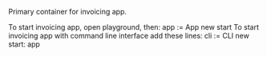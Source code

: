 Primary container for invoicing app.

To start invoicing app, open playground, then:
	app := App new start
To start invoicing app with command line interface add these lines:
	cli := CLI new start: app